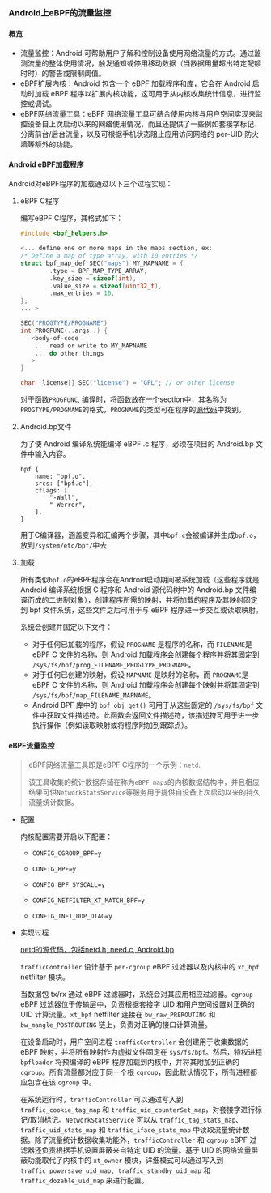 ### Android上eBPF的流量监控

#### 概览

- 流量监控：Android 可帮助用户了解和控制设备使用网络流量的方式。通过监测流量的整体使用情况，触发通知或停用移动数据（当数据用量超出特定配额时时）的警告或限制阈值。
- eBPF扩展内核：Android 包含一个 eBPF 加载程序和库，它会在 Android 启动时加载 eBPF 程序以扩展内核功能，这可用于从内核收集统计信息，进行监控或调试。
- eBPF网络流量工具：eBPF 网络流量工具可结合使用内核与用户空间实现来监控设备自上次启动以来的网络使用情况，而且还提供了一些例如套接字标记、分离前台/后台流量，以及可根据手机状态阻止应用访问网络的 per-UID 防火墙等额外的功能。

#### Android eBPF加载程序

Android对eBPF程序的加载通过以下三个过程实现：

1. eBPF C程序

   编写eBPF C程序，其格式如下：

   ~~~c
   #include <bpf_helpers.h>
   
   <... define one or more maps in the maps section, ex:
   /* Define a map of type array, with 10 entries */
   struct bpf_map_def SEC("maps") MY_MAPNAME = {
           .type = BPF_MAP_TYPE_ARRAY,
           .key_size = sizeof(int),
           .value_size = sizeof(uint32_t),
           .max_entries = 10,
   };
   ... >
   
   SEC("PROGTYPE/PROGNAME")
   int PROGFUNC(..args..) {
      <body-of-code
       ... read or write to MY_MAPNAME
       ... do other things
      >
   }
   
   char _license[] SEC("license") = "GPL"; // or other license
   ~~~

   对于函数`PROGFUNC`, 编译时，将函数放在一个section中，其名称为`PROGTYPE/PROGNAME`的格式，`PROGNAME`的类型可在程序的[源代码](https://android.googlesource.com/platform/system/bpf/+/4845288a6e42e13b1bb8063923b24371c9e93397/libbpf_android/Loader.cpp)中找到。

2. Android.bp文件

   为了使 Android 编译系统能编译 eBPF .c 程序，必须在项目的 Android.bp 文件中输入内容。

   ~~~
   bpf {
       name: "bpf.o",
       srcs: ["bpf.c"],
       cflags: [
           "-Wall",
           "-Werror",
       ],
   }
   ~~~

   用于C编译器，涵盖变异和汇编两个步骤，其中`bpf.c`会被编译并生成`bpf.o`，放到`/system/etc/bpf/`中去

3. 加载

   所有类似`bpf.o`的eBPF程序会在Android启动期间被系统加载（这些程序就是 Android 编译系统根据 C 程序和 Android 源代码树中的 Android.bp 文件编译而成的二进制对象），创建程序所需的映射，并将加载的程序及其映射固定到 bpf 文件系统，这些文件之后可用于与 eBPF 程序进一步交互或读取映射。

   系统会创建并固定以下文件：

   - 对于任何已加载的程序，假设 `PROGNAME` 是程序的名称，而 `FILENAME`是 eBPF C 文件的名称，则 Android 加载程序会创建每个程序并将其固定到 `/sys/fs/bpf/prog_FILENAME_PROGTYPE_PROGNAME`。
   - 对于任何已创建的映射，假设 `MAPNAME` 是映射的名称，而 `PROGNAME`是 eBPF C 文件的名称，则 Android 加载程序会创建每个映射并将其固定到 `/sys/fs/bpf/map_FILENAME_MAPNAME`。
   - Android BPF 库中的 `bpf_obj_get()` 可用于从这些固定的 `/sys/fs/bpf` 文件中获取文件描述符。此函数会返回文件描述符，该描述符可用于进一步执行操作（例如读取映射或将程序附加到跟踪点）。

#### eBPF流量监控

> eBPF网络流量工具即是eBPF C程序的一个示例：`netd`.
>
> 该工具收集的统计数据存储在称为`eBPF maps`的内核数据结构中，并且相应结果可供`NetworkStatsService`等服务用于提供自设备上次启动以来的持久流量统计数据。

- 配置

  内核配置需要开启以下配置：

  - `CONFIG_CGROUP_BPF=y`

  - `CONFIG_BPF=y`

  - `CONFIG_BPF_SYSCALL=y`

  - `CONFIG_NETFILTER_XT_MATCH_BPF=y`

  - `CONFIG_INET_UDP_DIAG=y`

- 实现过程

  [netd的源代码，包括netd.h, need.c, Android.bp](https://android.googlesource.com/platform/system/bpf/+/4845288a6e42e13b1bb8063923b24371c9e93397/progs)

  `trafficController` 设计基于 `per-cgroup` eBPF 过滤器以及内核中的 `xt_bpf` netfilter 模块。

  当数据包 tx/rx 通过 eBPF 过滤器时，系统会对其应用相应过滤器。`cgroup` eBPF 过滤器位于传输层中，负责根据套接字 UID 和用户空间设置对正确的 UID 计算流量。`xt_bpf` netfilter 连接在 `bw_raw_PREROUTING` 和 `bw_mangle_POSTROUTING` 链上，负责对正确的接口计算流量。

  在设备启动时，用户空间进程 `trafficController` 会创建用于收集数据的 eBPF 映射，并将所有映射作为虚拟文件固定在 `sys/fs/bpf`。然后，特权进程 `bpfloader` 将预编译的 eBPF 程序加载到内核中，并将其附加到正确的 `cgroup`。所有流量都对应于同一个根 `cgroup`，因此默认情况下，所有进程都应包含在该 `cgroup` 中。

  在系统运行时，`trafficController` 可以通过写入到 `traffic_cookie_tag_map` 和 `traffic_uid_counterSet_map`，对套接字进行标记/取消标记。`NetworkStatsService` 可以从 `traffic_tag_stats_map`、`traffic_uid_stats_map` 和 `traffic_iface_stats_map` 中读取流量统计数据。除了流量统计数据收集功能外，`trafficController` 和 `cgroup` eBPF 过滤器还负责根据手机设置屏蔽来自特定 UID 的流量。基于 UID 的网络流量屏蔽功能取代了内核中的 `xt_owner` 模块，详细模式可以通过写入到 `traffic_powersave_uid_map`、`traffic_standby_uid_map` 和 `traffic_dozable_uid_map` 来进行配置。
